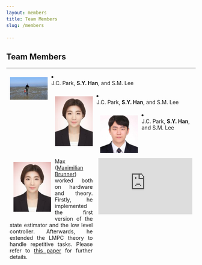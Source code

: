```yaml
---
layout: members
title: Team Members
slug: /members

---
```


## Team Members
___

<li>
  <img align="left" src="/assets/img/members/yongsik.jfif" style="border: 10px solid transparent;" width="100"><br>
  J.C. Park, <b>S.Y. Han</b>, and S.M. Lee<br>
  </li>
<br />
 <li>
  <img align="left" src="/assets/img/members/Hyein.jfif" style="border: 10px solid transparent;" width="100"><br>
  J.C. Park, <b>S.Y. Han</b>, and S.M. Lee<br>
  </li>
<br />
 <li>
  <img align="left" src="/assets/img/members/jongcheon.jfif" style="border: 10px solid transparent;" width="100"><br>
  J.C. Park, <b>S.Y. Han</b>, and S.M. Lee<br>
  </li>
<br />


<table style="border: 1px solid transparent;">
<tbody>
<tr>
<td style="text-align:justify;width: 500px; border: 1px solid transparent">
	<img align="left" src="/assets/img/members/Hyein.jfif" style="border: 10px solid transparent;" width="100"> 
	Max (<a href="https://www.linkedin.com/in/maximilian-brunner-847a89a6/">Maximilian Brunner</a>) worked both on hardware and theory. Firstly, he implemented the first version of the state estimator and the low level controller. Afterwards, he extended the LMPC theory to handle repetitive tasks. Please refer to 
	<a href="https://ieeexplore.ieee.org/abstract/document/8264027/">this paper</a> for further details.
</td>
<td style="width: 50px; border: 1px solid transparent" valign="top"> <iframe width="250" src="https://www.youtube.com/embed/4kHDv9senpE" frameborder="0" allow="accelerometer; autoplay; clipboard-write; encrypted-media; gyroscope; picture-in-picture" allowfullscreen></iframe> </td>
</tr>
</tbody>
</table>

<!-- 6. 코무리
7. 싱
8. 구오 
 -->
